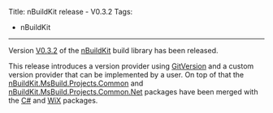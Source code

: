 Title: nBuildKit release - V0.3.2
Tags:
  - nBuildKit
---

Version [V0.3.2](https://github.com/pvandervelde/nBuildKit/releases/tag/0.3.2) of the
[nBuildKit](/projects/nbuildkit.html) build library has been released.

This release introduces a version provider using [GitVersion](https://github.com/Particular/GitVersion)
and a custom version provider that can be implemented by a user. On top of that the
[nBuildKit.MsBuild.Projects.Common](https://www.nuget.org/packages/nBuildKit.MsBuild.Projects.Common/)
and [nBuildKit.MsBuild.Projects.Common.Net](https://www.nuget.org/packages/nBuildKit.MsBuild.Projects.Common.Net/)
packages have been merged with the [C#](https://www.nuget.org/packages/nBuildKit.MsBuild.Projects.CSharp/)
and [WiX](https://www.nuget.org/packages/nBuildKit.MsBuild.Projects.WiX/) packages.
